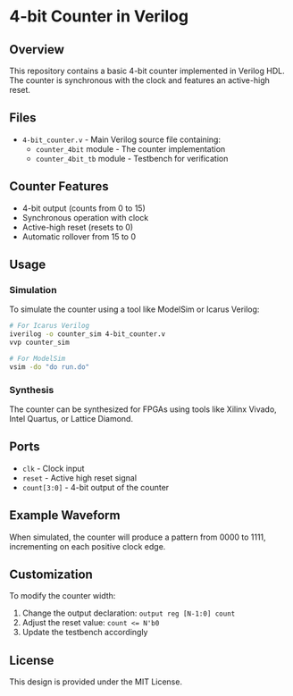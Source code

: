 # 4-bit Counter in Verilog

## Overview
This repository contains a basic 4-bit counter implemented in Verilog HDL. The counter is synchronous with the clock and features an active-high reset.

## Files
- `4-bit_counter.v` - Main Verilog source file containing:
  - `counter_4bit` module - The counter implementation
  - `counter_4bit_tb` module - Testbench for verification

## Counter Features
- 4-bit output (counts from 0 to 15)
- Synchronous operation with clock
- Active-high reset (resets to 0)
- Automatic rollover from 15 to 0

## Usage

### Simulation
To simulate the counter using a tool like ModelSim or Icarus Verilog:

```bash
# For Icarus Verilog
iverilog -o counter_sim 4-bit_counter.v
vvp counter_sim

# For ModelSim
vsim -do "do run.do"
```

### Synthesis
The counter can be synthesized for FPGAs using tools like Xilinx Vivado, Intel Quartus, or Lattice Diamond.

## Ports
- `clk` - Clock input
- `reset` - Active high reset signal
- `count[3:0]` - 4-bit output of the counter

## Example Waveform
When simulated, the counter will produce a pattern from 0000 to 1111, incrementing on each positive clock edge.

## Customization
To modify the counter width:
1. Change the output declaration: `output reg [N-1:0] count`
2. Adjust the reset value: `count <= N'b0`
3. Update the testbench accordingly

## License
This design is provided under the MIT License.
